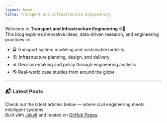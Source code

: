 ```yaml
---
layout: home
title: Transport and Infrastructure Engineering
---
```


Welcome to **Transport and Infrastructure Engineering** 🌐🚧  
This blog explores innovative ideas, data-driven research, and engineering practices in:

- 🚍 Transport system modeling and sustainable mobility
- 🏗️ Infrastructure planning, design, and delivery
- 📊 Decision-making and policy through engineering analysis
- 🌎 Real-world case studies from around the globe

---

### 📬 Latest Posts

Check out the latest articles below — where civil engineering meets intelligent systems.  
Built with [Jekyll](https://jekyllrb.com/) and hosted on [GitHub Pages](https://pages.github.com/).